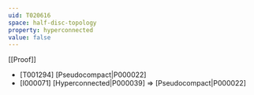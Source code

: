 ```yaml
---
uid: T020616
space: half-disc-topology
property: hyperconnected
value: false
---
```

[[Proof]]

* [T001294] [Pseudocompact|P000022]
* [I000071] [Hyperconnected|P000039] => [Pseudocompact|P000022]

